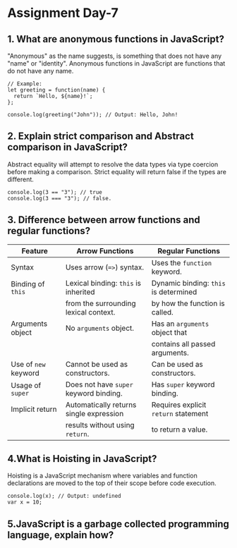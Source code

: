 # Assignment Day-7

## 1. What are anonymous functions in JavaScript?
"Anonymous" as the name suggests, is something that does not have any "name" or "identity". Anonymous functions in JavaScript are functions that do not have any name.

```
// Example:
let greeting = function(name) {
  return `Hello, ${name}!`;
};

console.log(greeting("John")); // Output: Hello, John!
```

## 2. Explain strict comparison and Abstract comparison in JavaScript?
Abstract equality will attempt to resolve the data types via type coercion before making a comparison. Strict equality will return false if the types are different. 

```
console.log(3 == "3"); // true
console.log(3 === "3"); // false.
```

## 3. Difference between arrow functions and regular functions?

| Feature                | Arrow Functions                      | Regular Functions                    |
|------------------------|--------------------------------------|--------------------------------------|
| Syntax                 | Uses arrow (`=>`) syntax.           | Uses the `function` keyword.         |
| Binding of `this`      | Lexical binding: `this` is inherited| Dynamic binding: `this` is determined|
|                        | from the surrounding lexical context.| by how the function is called.       |
| Arguments object       | No `arguments` object.              | Has an `arguments` object that      |
|                        |                                      | contains all passed arguments.       |
| Use of `new` keyword   | Cannot be used as constructors.     | Can be used as constructors.        |
| Usage of `super`       | Does not have `super` keyword binding.| Has `super` keyword binding.      |
| Implicit return        | Automatically returns single expression | Requires explicit `return` statement |
|                        | results without using `return`.         | to return a value.                    |

## 4.What is Hoisting in JavaScript?
Hoisting is a JavaScript mechanism where variables and function declarations are moved to the top of their scope before code execution.

```
console.log(x); // Output: undefined
var x = 10;
``` 
## 5.JavaScript is a garbage collected programming language, explain how?


